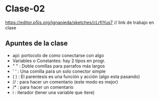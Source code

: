 # Clase-02
https://editor.p5js.org/ignaojeda/sketches/cLrfiYus7
// link de trabajo en clase 

## Apuntes de la clase 
* api: portocolo de como conectarse con algo
* Variables o Constantes: hay 2 tipos en progr.
* " " : Doble comillas para parrafos más largos
* ' ' : Una comilla para un solo conector simple
* ( ) : El parentesis es una función y acción (algo esta pasando)
* // : para hacer un comentario (este modo es mejor)
* /* : para hacer un comentario
* i : iterador (tener una variable que itere) 
